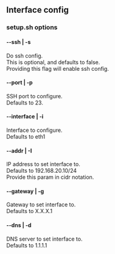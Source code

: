 ## Interface config

### setup.sh options

#### --ssh | -s

Do ssh config.  
This is optional, and defaults to false.  
Providing this flag will enable ssh config.  

#### --port | -p

SSH port to configure.  
Defaults to 23.  

#### --interface | -i

Interface to configure.  
Defaults to eth1  

#### --addr | -I

IP address to set interface to.  
Defaults to 192.168.20.10/24  
Provide this param in cidr notation.  

#### --gateway | -g

Gateway to set interface to.  
Defaults to X.X.X.1

#### --dns | -d

DNS server to set interface to.  
Defaults to 1.1.1.1  
